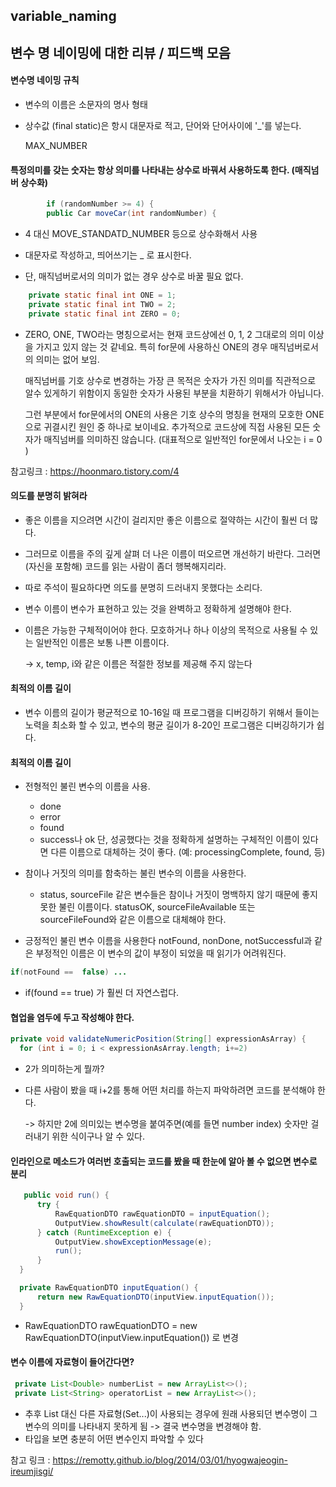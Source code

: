 ## variable_naming



## 변수 명 네이밍에 대한 리뷰 / 피드백 모음



#### 변수명 네이밍 규칙

+ 변수의 이름은 소문자의 명사 형태

+ 상수값 (final static)은 항시 대문자로 적고, 단어와 단어사이에 '_'를 넣는다.

  MAX_NUMBER

  

#### 특정의미를 갖는 숫자는 항상 의미를 나타내는 상수로 바꿔서 사용하도록 한다. (매직넘버 상수화)

``` java
        if (randomNumber >= 4) {
        public Car moveCar(int randomNumber) {
```

+ 4 대신 MOVE_STANDATD_NUMBER 등으로 상수화해서 사용
+ 대문자로 작성하고, 띄어쓰기는 _ 로 표시한다.



+ 단, 매직넘버로서의 의미가 없는 경우 상수로 바꿀 필요 없다.

``` java
	private static final int ONE = 1;
	private static final int TWO = 2;
	private static final int ZERO = 0;
```

+ ZERO, ONE, TWO라는 명칭으로서는 현재 코드상에선 0, 1, 2 그대로의 의미 이상을 가지고 있지 않는 것 같네요.
  특히 for문에 사용하신 ONE의 경우 매직넘버로서의 의미는 없어 보임.

  매직넘버를 기호 상수로 변경하는 가장 큰 목적은 숫자가 가진 의미를 직관적으로 알수 있게하기 위함이지 동일한 숫자가 사용된 부분을 치환하기 위해서가 아닙니다. 

  그런 부분에서 for문에서의 ONE의 사용은 기호 상수의 명칭을 현재의 모호한 ONE으로 귀결시킨 원인 중 하나로 보이네요.
  추가적으로 코드상에 직접 사용된 모든 숫자가 매직넘버를 의미하진 않습니다. (대표적으로 일반적인 for문에서 나오는 i = 0 )

참고링크 : https://hoonmaro.tistory.com/4



#### 의도를 분명히 밝혀라

- 좋은 이름을 지으려면 시간이 걸리지만 좋은 이름으로 절약하는 시간이 훨씬 더 많다.

- 그러므로 이름을 주의 깊게 살펴 더 나은 이름이 떠오르면 개선하기 바란다. 그러면 (자신을 포함해) 코드를 읽는 사람이 좀더 행복해지리라.

- 따로 주석이 필요하다면 의도를 분명히 드러내지 못했다는 소리다.

- 변수 이름이 변수가 표현하고 있는 것을 완벽하고 정확하게 설명해야 한다.

- 이름은 가능한 구체적이어야 한다. 모호하거나 하나 이상의 목적으로 사용될 수 있는 일반적인 이름은 보통 나쁜 이름이다.

   -> x, temp, i와 같은 이름은 적절한 정보를 제공해 주지 않는다



#### 최적의 이름 길이

- 변수 이름의 길이가 평균적으로 10-16일 때 프로그램을 디버깅하기 위해서 들이는 노력을 최소화 할 수 있고, 변수의 평균 길이가 8-20인 프로그램은 디버깅하기가 쉽다.



#### 최적의 이름 길이

+ 전형적인 불린 변수의 이름을 사용.
  + done
  + error
  + found
  + success나 ok
    단, 성공했다는 것을 정확하게 설명하는 구체적인 이름이 있다면 다른 이름으로 대체하는 것이 좋다.
    (예: processingComplete, found, 등)

+ 참이나 거짓의 의미를 함축하는 불린 변수의 이름을 사용한다.
  + status, sourceFile 같은 변수들은 참이나 거짓이 명백하지 않기 때문에 좋지 못한 불린 이름이다.
    statusOK, sourceFileAvailable 또는 sourceFileFound와 같은 이름으로 대체해야 한다.

+ 긍정적인 불린 변수 이름을 사용한다
  notFound, nonDone, notSuccessful과 같은 부정적인 이름은 이 변수의 값이 부정이 되었을 때 읽기가 어려워진다.

```java
if(notFound ==  false) ...
```

+ if(found == true) 가 훨씬 더 자연스럽다.



#### 협업을 염두에 두고 작성해야 한다. 

```java
private void validateNumericPosition(String[] expressionAsArray) {		
  for (int i = 0; i < expressionAsArray.length; i+=2)
```

+ 2가 의미하는게 뭘까?

+ 다른 사람이 봤을 때 i+2를 통해 어떤 처리를 하는지 파악하려면 코드를 분석해야 한다.

  -> 하지만 2에 의미있는 변수명을 붙여주면(예를 들면 number index) 숫자만 걸러내기 위한 식이구나 알 수 있다.



#### 인라인으로 메소드가 여러번 호출되는 코드를 봤을 때 한눈에 알아 볼 수 없으면 변수로 분리

```java
   public void run() {
      try {
          RawEquationDTO rawEquationDTO = inputEquation();
          OutputView.showResult(calculate(rawEquationDTO));
      } catch (RuntimeException e) {
          OutputView.showExceptionMessage(e);
          run();
      }
  }

  private RawEquationDTO inputEquation() {
      return new RawEquationDTO(inputView.inputEquation());
  }
```

- RawEquationDTO rawEquationDTO = new RawEquationDTO(inputView.inputEquation()) 로 변경

  

#### 변수 이름에 자료형이 들어간다면?

```java
 private List<Double> numberList = new ArrayList<>();
 private List<String> operatorList = new ArrayList<>();
```

- 추후 List 대신 다른 자료형(Set...)이 사용되는 경우에 원래 사용되던 변수명이 그 변수의 의미를 나타내지 못하게 됨 -> 결국 변수명을 변경해야 함.
- 타입을 보면 충분히 어떤 변수인지 파악할 수 있다





참고 링크 : https://remotty.github.io/blog/2014/03/01/hyogwajeogin-ireumjisgi/
